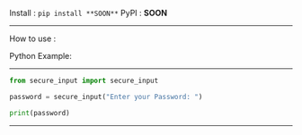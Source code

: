 Install : ```pip install **SOON**```
PyPI : **SOON**

---------------------------------------

How to use :

Python Example: 

---------------------------------------
```py
from secure_input import secure_input

password = secure_input("Enter your Password: ")

print(password)
```
---------------------------------------
